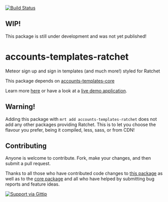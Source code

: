 [![Build Status](https://travis-ci.org/splendido/accounts-templates-ratchet.svg?branch=master)](https://travis-ci.org/splendido/accounts-templates-ratchet)
## WIP!
This package is still under development and was not yet published!

accounts-templates-ratchet
==========================

Meteor sign up and sign in templates (and much more!) styled for Ratchet

This package depends on [accounts-templates-core](https://atmospherejs.com/package/accounts-templates-core)

Learn more [here](http://accounts-templates.meteor.com) or have a look at a [live demo application](http://accounts-templates-ratchet.meteor.com).


## Warning!

Adding this package with `mrt add accounts-templates-ratchet` does not add any other packages providing Ratchet. This is to let you choose the flavour you prefer, being it compiled, less, sass, or from CDN!


## Contributing

Anyone is welcome to contribute. Fork, make your changes, and then submit a pull request.

Thanks to all those who have contributed code changes to [this package](https://github.com/splendido/accounts-templates-ratchet/graphs/contributors) as well as to the [core package](https://github.com/splendido/accounts-templates-core/graphs/contributors) and all who have helped by submitting bug reports and feature ideas.

[![Support via Gittip](https://rawgithub.com/twolfson/gittip-badge/0.2.0/dist/gittip.png)](https://www.gittip.com/splendido/)